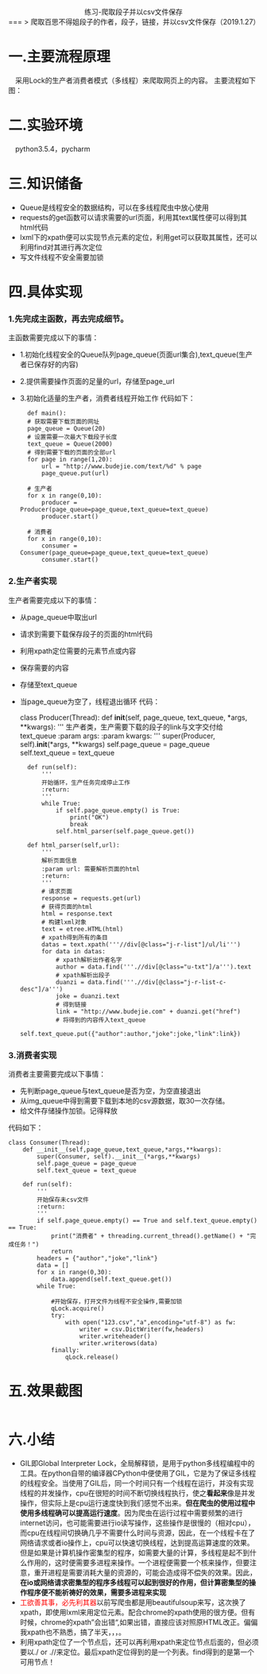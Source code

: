 <center>练习-爬取段子并以csv文件保存</center>
===
> 爬取百思不得姐段子的作者，段子，链接，并以csv文件保存（2019.1.27）

# 一.主要流程原理
&#8195;采用Lock的生产者消费者模式（多线程）来爬取网页上的内容。
主要流程如下图：
<img src=""></img>

# 二.实验环境
&#8195;python3.5.4，pycharm

# 三.知识储备
+ Queue是线程安全的数据结构，可以在多线程爬虫中放心使用
+ requests的get函数可以请求需要的url页面，利用其text属性便可以得到其html代码
+ lxml下的xpath便可以实现节点元素的定位，利用get可以获取其属性，还可以利用find对其进行再次定位
+ 写文件线程不安全需要加锁
# 四.具体实现
### 1.先完成主函数，再去完成细节。
主函数需要完成以下的事情：

+ 1.初始化线程安全的Queue队列page_queue(页面url集合),text_queue(生产者已保存好的内容)
+ 2.提供需要操作页面的足量的url，存储至page_url
+ 3.初始化适量的生产者，消费者线程开始工作
代码如下：

        def main():
        # 获取需要下载页面的网址
        page_queue = Queue(20)
        # 设置需要一次最大下载段子长度
        text_queue = Queue(2000)
        # 得到需要下载的页面的全部url
        for page in range(1,20):
            url = "http://www.budejie.com/text/%d" % page
            page_queue.put(url)
    
        # 生产者
        for x in range(0,10):
            producer = Producer(page_queue=page_queue,text_queue=text_queue)
            producer.start()
    
        # 消费者
        for x in range(0,10):
            consumer = Consumer(page_queue=page_queue,text_queue=text_queue)
            consumer.start()
### 2.生产者实现
生产者需要完成以下的事情：

+ 从page_queue中取出url
+ 请求到需要下载保存段子的页面的html代码
+ 利用xpath定位需要的元素节点或内容
+ 保存需要的内容
+ 存储至text_queue
+ 当page_queue为空了，线程退出循环
代码：

    class Producer(Thread):
        def __init__(self, page_queue, text_queue, *args, **kwargs):
            '''
            生产者类，生产需要下载的段子的link与文字交付给text_queue
            :param args:
            :param kwargs:
            '''
            super(Producer, self).__init__(*args, **kwargs)
            self.page_queue = page_queue
            self.text_queue = text_queue
    
        def run(self):
            '''
            开始循环，生产任务完成停止工作
            :return:
            '''
            while True:
                if self.page_queue.empty() is True:
                    print("OK")
                    break
                self.html_parser(self.page_queue.get())
    
        def html_parser(self,url):
            '''
            解析页面信息
            :param url: 需要解析页面的html
            :return:
            '''
            # 请求页面
            response = requests.get(url)
            # 获得页面的html
            html = response.text
            # 构建lxml对象
            text = etree.HTML(html)
            # xpath得到所有的条目
            datas = text.xpath('''//div[@class="j-r-list"]/ul/li''')
            for data in datas:
                # xpath解析出作者名字
                author = data.find('''.//div[@class="u-txt"]/a''').text
                # xpath解析出段子
                duanzi = data.find('''.//div[@class="j-r-list-c-desc"]/a''')
                joke = duanzi.text
                # 得到链接
                link = "http://www.budejie.com" + duanzi.get("href")
                # 将得到的内容传入text_queue
                self.text_queue.put({"author":author,"joke":joke,"link":link})

### 3.消费者实现
消费者主要需要完成以下事情：

+ 先判断page_queue与text_queue是否为空，为空直接退出
+ 从img_queue中得到需要下载到本地的csv源数据，取30一次存储。
+ 给文件存储操作加锁。记得释放

代码如下：

    class Consumer(Thread):
        def __init__(self,page_queue,text_queue,*args,**kwargs):
            super(Consumer, self).__init__(*args,**kwargs)
            self.page_queue = page_queue
            self.text_queue = text_queue
    
        def run(self):
            '''
            开始保存未csv文件
            :return:
            '''
            if self.page_queue.empty() == True and self.text_queue.empty() == True:
                print("消费者" + threading.current_thread().getName() + "完成任务！")
                return
            headers = {"author","joke","link"}
            data = []
            for x in range(0,30):
                data.append(self.text_queue.get())
            while True:
    
                #开始保存，打开文件为线程不安全操作,需要加锁
                qLock.acquire()
                try:
                    with open("123.csv","a",encoding="utf-8") as fw:
                        writer = csv.DictWriter(fw,headers)
                        writer.writeheader()
                        writer.writerows(data)
                finally:
                    qLock.release()
                    

# 五.效果截图
<img src=""></img>


# 六.小结
+ GIL即Global Interpreter Lock，全局解释锁，是用于python多线程编程中的工具。在python自带的编译器CPython中便使用了GIL，它是为了保证多线程的线程安全。当使用了GIL后，同一个时间只有一个线程在运行，并没有实现线程的并发操作，cpu在很短的时间不断切换线程执行，使之**看起来**像是并发操作，但实际上是cpu运行速度快到我们感觉不出来。**但在爬虫的使用过程中使用多线程确可以提高运行速度**。因为爬虫在运行过程中需要频繁的进行internet访问，也可能需要进行io读写操作，这些操作是很慢的（相对cpu），而cpu在线程间切换确几乎不需要什么时间与资源，因此，在一个线程卡在了网络请求或者io操作上，cpu可以快速切换线程，达到提高运算速度的效果。但是如果是计算机操作密集型的程序，如需要大量的计算，多线程是起不到什么作用的，这时便需要多进程来操作。一个进程便需要一个核来操作，但要注意，重开进程是需要消耗大量的资源的，可能会造成得不偿失的效果。因此，**在io或网络请求密集型的程序多线程可以起到很好的作用，但计算密集型的操作程序便不能祈祷好的效果，需要多进程来实现**
+ <font color=#FF0000>工欲善其事，必先利其器</font>以前写爬虫都是用beautifulsoup来写，这次换了xpath，即使用lxml来用定位元素。配合chrome的xpath使用的很方便。但有时候，chrome的xpath”会出错“,如果出错，直接应该对照原HTML改正。偏偏我xpath也不熟悉，搞了半天，，，。
+ 利用xpath定位了一个节点后，还可以再利用xpath来定位节点后面的，但必须要以./ or .//来定位。最后xpath定位得到的是一个列表。find得到的是第一个可用节点！
